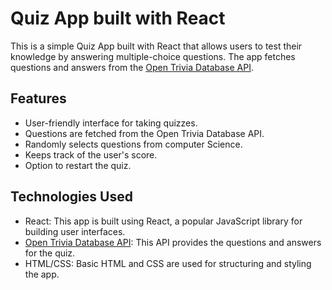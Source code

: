 # Quiz App built with React

This is a simple Quiz App built with React that allows users to test their knowledge by answering multiple-choice questions. The app fetches questions and answers from the [Open Trivia Database API](https://opentdb.com/api_config.php).


## Features

- User-friendly interface for taking quizzes.
- Questions are fetched from the Open Trivia Database API.
- Randomly selects questions from computer Science.
- Keeps track of the user's score.
- Option to restart the quiz.

## Technologies Used

- React: This app is built using React, a popular JavaScript library for building user interfaces.
- [Open Trivia Database API](https://opentdb.com/api_config.php): This API provides the questions and answers for the quiz.
- HTML/CSS: Basic HTML and CSS are used for structuring and styling the app.

